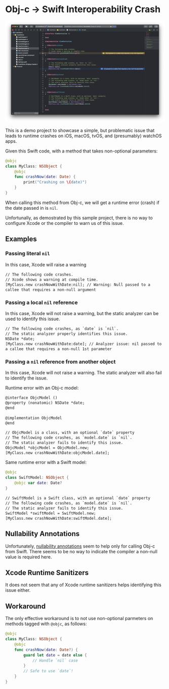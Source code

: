 
# Obj-c -> Swift Interoperability Crash

![crash demo](crash-demo.png)

This is a demo project to showcase a simple, but problematic issue that leads to
runtime crashes on iOS, macOS, tvOS, and (presumably) watchOS apps.

Given this Swift code, with a method that takes non-optional parameters:

```swift
@objc
class MyClass: NSObject {
    @objc
    func crashNow(date: Date) {
        print("Crashing on \(date)")
    }
}
```

When calling this method from Obj-c, we will get a runtime error (crash) if
the date passed in is `nil`.

Unfortunally, as demostrated by this sample project, there is no way to configure
Xcode or the compiler to warn us of this issue.

## Examples

### Passing literal `nil`

In this case, Xcode will raise a warning

```objc
// The following code crashes.
// Xcode shows a warning at compile time.
[MyClass.new crashNowWithDate:nil]; // Warning: Null passed to a callee that requires a non-null argument
```
### Passing a local `nil` reference

In this case, Xcode will not raise a warning, but the static analyzer can be used to
identify this issue.

```objc
// The following code crashes, as `date` is `nil`.
// The static analyzer properly identifies this issue.
NSDate *date;
[MyClass.new crashNowWithDate:date]; // Analyzer issue: nil passed to a callee that requires a non-null 1st parameter
```

### Passing a `nil` reference from another object

In this case, Xcode will not raise a warning. The static analyzer will also fail to
identify the issue.

Runtime error with an Obj-c model:

```objc
@interface ObjcModel ()
@property (nonatomic) NSDate *date;
@end

@implementation ObjcModel
@end
```

```objc
// ObjcModel is a class, with an optional `date` property
// The following code crashes, as `model.date` is `nil`.
// The static analyzer fails to identify this issue.
ObjcModel *objcModel = ObjcModel.new;
[MyClass.new crashNowWithDate:objcModel.date];
```

Same runtime error with a Swift model:

```swift
@objc
class SwiftModel: NSObject {
    @objc var date: Date?
}
```

```objc
// SwiftModel is a Swift class, with an optional `date` property
// The following code crashes, as `model.date` is `nil`.
// The static analyzer fails to identify this issue.
SwiftModel *swiftModel = SwiftModel.new;
[MyClass.new crashNowWithDate:swiftModel.date];
```

## Nullability Annotations

Unfortunately, [nullability annotations](https://developer.apple.com/documentation/swift/objective-c_and_c_code_customization/designating_nullability_in_objective-c_apis)
seem to help only for calling Obj-c from Swift.
There seems to be no way to indicate the compiler a non-null value is required here.

## Xcode Runtime Sanitizers

It does not seem that any of Xcode runtime sanitizers helps identifying this issue either.

## Workaround

The only effective workaround is to not use non-optional parmeters on methods
tagged with `@objc`, as follows:

```swift
@objc
class MyClass: NSObject {
    @objc
    func crashNow(date: Date?) {
        guard let date = date else {
            // Handle `nil` case
        }
        // Safe to use `date`!
    }
}
```
